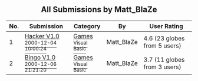 ﻿<div align="center">

## All Submissions by Matt\_BlaZe

</div>

No.  | Submission | Category | By   | User Rating
---- | ---------- | -------- | ---- | -----------
1 | [Hacker V1\.0<br /><sup>2000-12-04 10:00:24</sup>](https://github.com/Planet-Source-Code/matt-blaze-hacker-v1-0__1-13306) | [Games<br /><sup>Visual Basic</sup>](../ByCategory/games__1-38.md) | Matt\_BlaZe | 4.6 (23 globes from 5 users)
2 | [Bingo V1\.0<br /><sup>2000-12-06 21:21:20</sup>](https://github.com/Planet-Source-Code/matt-blaze-bingo-v1-0__1-13376) | [Games<br /><sup>Visual Basic</sup>](../ByCategory/games__1-38.md) | Matt\_BlaZe | 3.7 (11 globes from 3 users)
